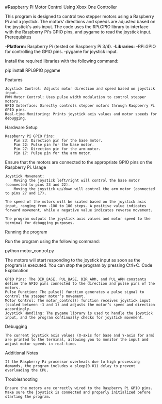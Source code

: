 #Raspberry Pi Motor Control Using Xbox One Controller

This program is designed to control two stepper motors using a Raspberry Pi and a joystick. The motors' directions and speeds are adjusted based on the joystick's axis input. The code uses the RPi.GPIO library to interface with the Raspberry Pi's GPIO pins, and pygame to read the joystick input.
Prerequisites

-**Platform:** Raspberry Pi (tested on Raspberry Pi 3/4).
    -**Libraries:**
        -RPi.GPIO for controlling the GPIO pins.
        -pygame for joystick input.

Install the required libraries with the following command:

pip install RPi.GPIO pygame

Features

    Joystick Control: Adjusts motor direction and speed based on joystick input.
    PWM Motor Control: Uses pulse width modulation to control stepper motors.
    GPIO Interface: Directly controls stepper motors through Raspberry Pi GPIO pins.
    Real-time Monitoring: Prints joystick axis values and motor speeds for debugging.

Hardware Setup

    Raspberry Pi GPIO Pins:
        Pin 23: Direction pin for the base motor.
        Pin 22: Pulse pin for the base motor.
        Pin 27: Direction pin for the arm motor.
        Pin 17: Pulse pin for the arm motor.

Ensure that the motors are connected to the appropriate GPIO pins on the Raspberry Pi.
Usage

    Joystick Movement:
        Moving the joystick left/right will control the base motor (connected to pins 23 and 22).
        Moving the joystick up/down will control the arm motor (connected to pins 27 and 17).

    The speed of the motors will be scaled based on the joystick axis input, ranging from -100 to 100 steps. A positive value indicates forward movement, while a negative value indicates reverse movement.

    The program outputs the joystick axis values and motor speed to the terminal for debugging purposes.

Running the program

Run the program using the following command:

python motor_control.py

The motors will start responding to the joystick input as soon as the program is executed. You can stop the program by pressing Ctrl+C.
Code Explanation

    GPIO Pins: The DIR_BASE, PUL_BASE, DIR_ARM, and PUL_ARM constants define the GPIO pins connected to the direction and pulse pins of the motors.
    Pulse Function: The pulse() function generates a pulse signal to control the stepper motor’s movement.
    Motor Control: The motor_control() function receives joystick input (scaled between -1 and 1) and adjusts the motor’s speed and direction accordingly.
    Joystick Handling: The pygame library is used to handle the joystick input, and the program continually checks for joystick movement.

Debugging

    The current joystick axis values (X-axis for base and Y-axis for arm) are printed to the terminal, allowing you to monitor the input and adjust motor speeds in real-time.

Additional Notes

    If the Raspberry Pi processor overheats due to high processing demands, the program includes a sleep(0.01) delay to prevent overloading the CPU.

Troubleshooting

    Ensure the motors are correctly wired to the Raspberry Pi GPIO pins.
    Make sure the joystick is connected and properly initialized before starting the program.

